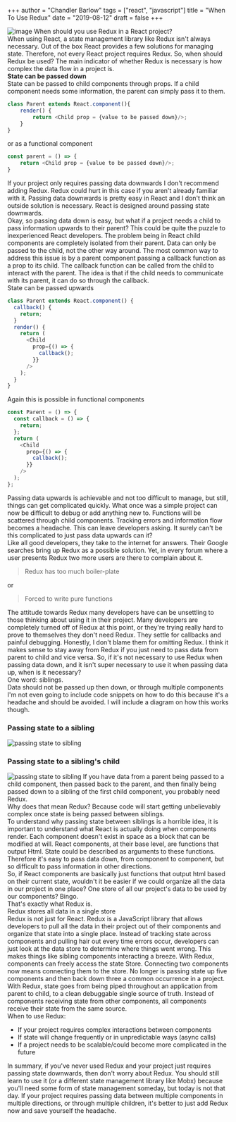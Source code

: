 +++
author = "Chandler Barlow"
tags = ["react", "javascript"]
title = "When To Use Redux"
date = "2019-08-12"
draft = false
+++

![image](/redux_img.jpeg)
When should you use Redux in a React project?  
When using React, a state management library like Redux isn't always necessary. Out of the box React provides a few solutions for managing state. Therefore, not every React project requires Redux. So, when should Redux be used?
The main indicator of whether Redux is necessary is how complex the data flow in a project is.  
**State can be passed down**  
State can be passed to child components through props. If a child component needs some information, the parent can simply pass it to them.

```javascript
class Parent extends React.component(){
    render() {
        return <Child prop = {value to be passed down}/>;
    }
}
```

or as a functional component

```javascript
const parent = () => {
    return <Child prop = {value to be passed down}/>;
}
```

If your project only requires passing data downwards I don't recommend adding Redux. Redux could hurt in this case if you aren't already familiar with it. Passing data downwards is pretty easy in React and I don't think an outside solution is necessary. React is designed around passing state downwards.  
Okay, so passing data down is easy, but what if a project needs a child to pass information upwards to their parent? This could be quite the puzzle to inexperienced React developers. The problem being in React child components are completely isolated from their parent. Data can only be passed to the child, not the other way around. The most common way to address this issue is by a parent component passing a callback function as a prop to its child. The callback function can be called from the child to interact with the parent. The idea is that if the child needs to communicate with its parent, it can do so through the callback.  
State can be passed upwards

```javascript
class Parent extends React.component() {
  callback() {
    return;
  }
  render() {
    return (
      <Child
        prop={() => {
          callback();
        }}
      />
    );
  }
}
```

Again this is possible in functional components

```javascript
const Parent = () => {
  const callback = () => {
    return;
  };
  return (
    <Child
      prop={() => {
        callback();
      }}
    />
  );
};
```

Passing data upwards is achievable and not too difficult to manage, but still, things can get complicated quickly. What once was a simple project can now be difficult to debug or add anything new to. Functions will be scattered through child components. Tracking errors and information flow becomes a headache. This can leave developers asking.
It surely can't be this complicated to just pass data upwards can it?  
Like all good developers, they take to the internet for answers. Their Google searches bring up Redux as a possible solution. Yet, in every forum where a user presents Redux two more users are there to complain about it.

> Redux has too much boiler-plate

or

> Forced to write pure functions

The attitude towards Redux many developers have can be unsettling to those thinking about using it in their project. Many developers are completely turned off of Redux at this point, or they're trying really hard to prove to themselves they don't need Redux. They settle for callbacks and painful debugging. Honestly, I don't blame them for omitting Redux. I think it makes sense to stay away from Redux if you just need to pass data from parent to child and vice versa. So, if it's not necessary to use Redux when passing data down, and it isn't super necessary to use it when passing data up, when is it necessary?  
One word: siblings.  
Data should not be passed up then down, or through multiple components  
I'm not even going to include code snippets on how to do this because it's a headache and should be avoided. I will include a diagram on how this works though.

### Passing state to a sibling

![passing state to sibling](/redux_chart_1.png)

### Passing state to a sibling's child

![passing state to sibling](/redux_chart_2.png)
If you have data from a parent being passed to a child component, then passed back to the parent, and then finally being passed down to a sibling of the first child component, you probably need Redux.  
Why does that mean Redux? Because code will start getting unbelievably complex once state is being passed between siblings.  
To understand why passing state between siblings is a horrible idea, it is important to understand what React is actually doing when components render. Each component doesn't exist in space as a block that can be modified at will. React components, at their base level, are functions that output Html. State could be described as arguments to these functions.  
Therefore it's easy to pass data down, from component to component, but so difficult to pass information in other directions.  
So, if React components are basically just functions that output html based on their current state, wouldn't it be easier if we could organize all the data in our project in one place? One store of all our project's data to be used by our components? Bingo.  
That's exactly what Redux is.  
Redux stores all data in a single store  
Redux is not just for React. Redux is a JavaScript library that allows developers to pull all the data in their project out of their components and organize that state into a single place. Instead of tracking state across components and pulling hair out every time errors occur, developers can just look at the data store to determine where things went wrong. This makes things like sibling components interacting a breeze. With Redux, components can freely access the state Store. Connecting two components now means connecting them to the store. No longer is passing state up five components and then back down three a common occurrence in a project.
With Redux, state goes from being piped throughout an application from parent to child, to a clean debuggable single source of truth. Instead of components receiving state from other components, all components receive their state from the same source.  
When to use Redux:

- If your project requires complex interactions between components
- If state will change frequently or in unpredictable ways (async calls)
- If a project needs to be scalable/could become more complicated in the future

In summary, if you've never used Redux and your project just requires passing state downwards, then don't worry about Redux. You should still learn to use it (or a different state management library like Mobx) because you'll need some form of state management someday, but today is not that day. If your project requires passing data between multiple components in multiple directions, or through multiple children, it's better to just add Redux now and save yourself the headache.
